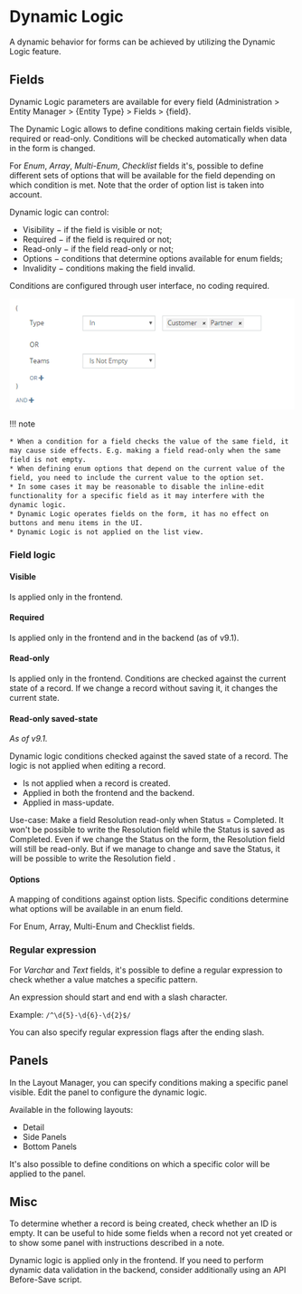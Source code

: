 # Dynamic Logic

A dynamic behavior for forms can be achieved by utilizing the Dynamic Logic feature.

## Fields

Dynamic Logic parameters are available for every field (Administration > Entity Manager > {Entity Type} > Fields > {field}.

The Dynamic Logic allows to define conditions making certain fields visible, required or read-only. Conditions will be
checked automatically when data in the form is changed.

For *Enum*, *Array*, *Multi-Enum*, *Checklist* fields it's, possible to define different sets of options that will be
available for the field depending on which condition is met. Note that the order of option list is taken into account.

Dynamic logic can control:

* Visibility − if the field is visible or not;
* Required − if the field is required or not;
* Read-only − if the field read-only or not;
* Options − conditions that determine options available for enum fields;
* Invalidity − conditions making the field invalid.

Conditions are configured through user interface, no coding required.

![Condition builder](https://raw.githubusercontent.com/espocrm/documentation/master/docs/_static/images/administration/dynamic-logic/1.png)

!!! note

    * When a condition for a field checks the value of the same field, it may cause side effects. E.g. making a field read-only when the same field is not empty.
    * When defining enum options that depend on the current value of the field, you need to include the current value to the option set.
    * In some cases it may be reasonable to disable the inline-edit functionality for a specific field as it may interfere with the dynamic logic.
    * Dynamic Logic operates fields on the form, it has no effect on buttons and menu items in the UI.
    * Dynamic Logic is not applied on the list view.

### Field logic

#### Visible

Is applied only in the frontend.

#### Required

Is applied only in the frontend and in the backend (as of v9.1).

#### Read-only

Is applied only in the frontend. Conditions are checked against the current state of a record. If we change a record without saving it, it changes the current state.

#### Read-only saved-state

*As of v9.1.*

Dynamic logic conditions checked against the saved state of a record. The logic is not applied when editing a record.

* Is not applied when a record is created.
* Applied in both the frontend and the backend.
* Applied in mass-update.

Use-case: Make a field Resolution read-only when Status = Completed. It won't be possible to write the Resolution field while the Status is saved as Completed. Even if we change the Status on the form, the Resolution field will still be read-only. But if we manage to change and save the Status, it will be possible to write the Resolution field .

#### Options

A mapping of conditions against option lists. Specific conditions determine what options will be available in an enum field.

For Enum, Array, Multi-Enum and Checklist fields.

### Regular expression

For *Varchar* and *Text* fields, it's possible to define a regular expression to check whether a value matches a specific
pattern.

An expression should start and end with a slash character.

Example: `/^\d{5}-\d{6}-\d{2}$/`

You can also specify regular expression flags after the ending slash.

## Panels

In the Layout Manager, you can specify conditions making a specific panel visible. Edit the panel to configure the dynamic logic.

Available in the following layouts:

* Detail
* Side Panels
* Bottom Panels

It's also possible to define conditions on which a specific color will be applied to the panel.

## Misc

To determine whether a record is being created, check whether an ID is empty. It can be useful to hide some fields when a record not yet created or to show some panel with instructions described in a note.

Dynamic logic is applied only in the frontend. If you need to perform dynamic data validation in the backend, consider additionally using an API Before-Save script.

